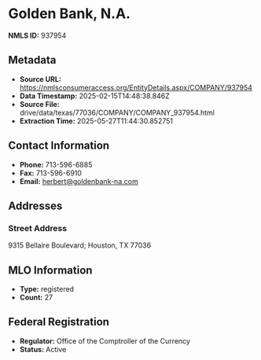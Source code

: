 # Golden Bank, N.A.

**NMLS ID:** 937954

## Metadata
- **Source URL:** https://nmlsconsumeraccess.org/EntityDetails.aspx/COMPANY/937954
- **Data Timestamp:** 2025-02-15T14:48:38.846Z
- **Source File:** drive/data/texas/77036/COMPANY/COMPANY_937954.html
- **Extraction Time:** 2025-05-27T11:44:30.852751

## Contact Information
- **Phone:** 713-596-6885
- **Fax:** 713-596-6910
- **Email:** herbert@goldenbank-na.com

## Addresses
### Street Address
9315 Bellaire Boulevard; Houston, TX 77036

## MLO Information
- **Type:** registered
- **Count:** 27

## Federal Registration
- **Regulator:** Office of the Comptroller of the Currency
- **Status:** Active
